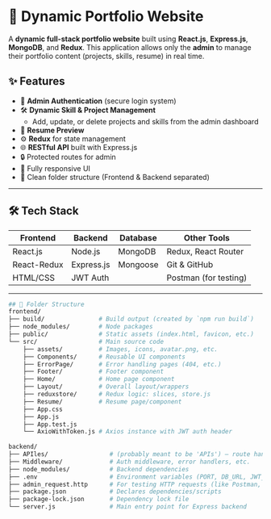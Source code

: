 # 💼 Dynamic Portfolio Website

A **dynamic full-stack portfolio website** built using **React.js**, **Express.js**, **MongoDB**, and **Redux**. This application allows only the **admin** to manage their portfolio content (projects, skills, resume) in real time.

## ✨ Features

- 🔐 **Admin Authentication** (secure login system)
- 🛠️ **Dynamic Skill & Project Management**
  - Add, update, or delete projects and skills from the admin dashboard
- 📄 **Resume Preview**
- ⚙️ **Redux** for state management
- 🌐 **RESTful API** built with Express.js
- 🔒 Protected routes for admin
- 📱 Fully responsive UI
- 📁 Clean folder structure (Frontend & Backend separated)

---

## 🛠️ Tech Stack

| Frontend      | Backend       | Database | Other Tools          |
|---------------|---------------|----------|-----------------------|
| React.js      | Node.js       | MongoDB  | Redux, React Router   |
| React-Redux   | Express.js    | Mongoose | Git & GitHub          |
| HTML/CSS      | JWT Auth      |          | Postman (for testing) |

---
``` bash
## 📁 Folder Structure
frontend/
├── build/               # Build output (created by `npm run build`)
├── node_modules/        # Node packages
├── public/              # Static assets (index.html, favicon, etc.)
└── src/                 # Main source code
    ├── assets/          # Images, icons, avatar.png, etc.
    ├── Components/      # Reusable UI components
    ├── ErrorPage/       # Error handling pages (404, etc.)
    ├── Footer/          # Footer component
    ├── Home/            # Home page component
    ├── Layout/          # Overall layout/wrappers
    ├── reduxstore/      # Redux logic: slices, store.js
    ├── Resume/          # Resume page/component
    ├── App.css
    ├── App.js
    ├── App.test.js
    └── AxioWithToken.js # Axios instance with JWT auth header
    
backend/
├── APIles/                 # (probably meant to be 'APIs') – route handlers/controllers
├── Middleware/             # Auth middleware, error handlers, etc.
├── node_modules/           # Backend dependencies
├── .env                    # Environment variables (PORT, DB_URL, JWT_SECRET)
├── admin_request.http      # For testing HTTP requests (like Postman, but in-code)
├── package.json            # Declares dependencies/scripts
├── package-lock.json       # Dependency lock file
└── server.js               # Main entry point for Express backend


